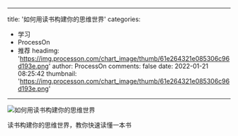 
---
title: '如何用读书构建你的思维世界'
categories: 
 - 学习
 - ProcessOn
 - 推荐
headimg: 'https://img.processon.com/chart_image/thumb/61e264321e085306c96d193e.png'
author: ProcessOn
comments: false
date: 2022-01-21 08:25:42
thumbnail: 'https://img.processon.com/chart_image/thumb/61e264321e085306c96d193e.png'
---

<div>   
<img class="thumb" alt="如何用读书构建你的思维世界" src="https://img.processon.com/chart_image/thumb/61e264321e085306c96d193e.png" referrerpolicy="no-referrer">
<p>读书构建你的思维世界，教你快速读懂一本书</p>  
</div>
            